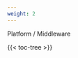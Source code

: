 ```yaml
---
weight: 2
---
```


Platform / Middleware

<!-- spellchecker-disable -->

{{< toc-tree >}}

<!-- spellchecker-enable -->

